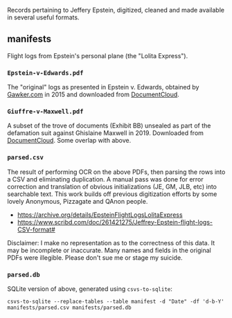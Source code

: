 Records pertaining to Jeffery Epstein, digitized, cleaned and made available in several useful formats.

## manifests
Flight logs from Epstein's personal plane (the "Lolita Express").

### `Epstein-v-Edwards.pdf`
The "original" logs as presented in Epstein v. Edwards, obtained by [Gawker.com](https://gawker.com/flight-logs-put-clinton-dershowitz-on-pedophile-billio-1681039971) in 2015 and downloaded from [DocumentCloud](https://www.documentcloud.org/documents/1507315-epstein-flight-manifests.html).

### `Giuffre-v-Maxwell.pdf`
A subset of the trove of documents (Exhibit BB) unsealed as part of the defamation suit against Ghislaine Maxwell in 2019. Downloaded from [DocumentCloud](https://www.documentcloud.org/documents/6250471-Epstein-Docs.html). Some overlap with above.

### `parsed.csv`
The result of performing OCR on the above PDFs, then parsing the rows into a CSV and eliminating duplication. A manual pass was done for error correction and translation of obvious initializations (JE, GM, JLB, etc) into searchable text. This work builds off previous digitization efforts by some lovely Anonymous, Pizzagate and QAnon people.
  - https://archive.org/details/EpsteinFlightLogsLolitaExpress
  - https://www.scribd.com/doc/261421275/Jeffrey-Epstein-flight-logs-CSV-format#

Disclaimer: I make no representation as to the correctness of this data. It may be incomplete or inaccurate. Many names and fields in the original PDFs were illegible. Please don't sue me or stage my suicide.

### `parsed.db`
SQLite version of above, generated using `csvs-to-sqlite`:

```
csvs-to-sqlite --replace-tables --table manifest -d "Date" -df 'd-b-Y' manifests/parsed.csv manifests/parsed.db
```


